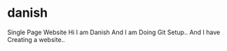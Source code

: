 # danish
Single Page Website
Hi
I am Danish And I am Doing Git Setup..
And I have Creating a website..

